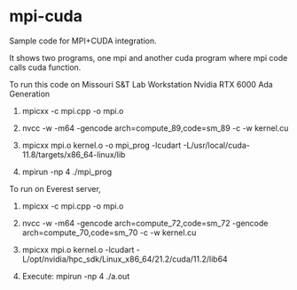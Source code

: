 # mpi-cuda
Sample code for MPI+CUDA integration.

It shows two programs, one mpi and another cuda program where mpi code calls cuda function. 

To run this code on Missouri S&T Lab Workstation Nvidia RTX 6000 Ada Generation

1) mpicxx -c mpi.cpp -o mpi.o

2) nvcc -w -m64 -gencode arch=compute_89,code=sm_89 -c -w kernel.cu

3) mpicxx mpi.o kernel.o -o mpi_prog -lcudart -L/usr/local/cuda-11.8/targets/x86_64-linux/lib

4) mpirun -np 4 ./mpi_prog


To run on Everest server,
1) mpicxx -c mpi.cpp -o mpi.o

2) nvcc -w -m64 -gencode arch=compute_72,code=sm_72 -gencode arch=compute_70,code=sm_70 -c -w kernel.cu

3) mpicxx mpi.o kernel.o -lcudart -L/opt/nvidia/hpc_sdk/Linux_x86_64/21.2/cuda/11.2/lib64

4) Execute: mpirun -np 4 ./a.out

